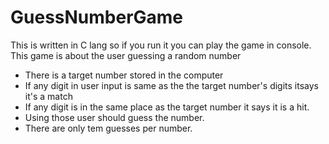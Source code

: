 # GuessNumberGame
This is written in C lang so if you run it you can play the game in console.
This game is about the user guessing a random number
* There is a target number stored in the computer
* If any digit in user input is same as the the target number's digits itsays it's a match
* If any digit is in the same place as the target number it says it is a hit.
* Using those user should guess the number.
* There are only tem guesses per number.
